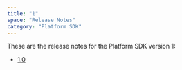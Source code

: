```yaml
---
title: "1"
space: "Release Notes"
category: "Platform SDK"
---
```


These are the release notes for the Platform SDK version 1:

* [1.0](1.0)
